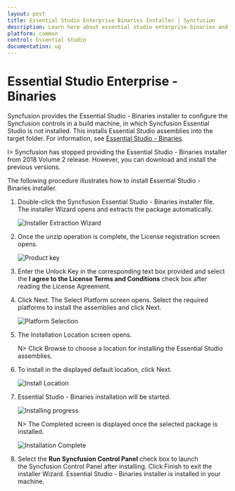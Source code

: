 ```yaml
---
layout: post
title: Essential Studio Enterprise Binaries Installer | Syncfusion
description: Learn here about essential studio enterprise binaries and more details for installation
platform: common
control: Essential Studio
documentation: ug
---
```


# Essential Studio Enterprise - Binaries


Syncfusion provides the Essential Studio - Binaries installer to configure the Syncfusion controls in a build machine, in which Syncfusion Essential Studio is not installed. This installs Essential Studio assemblies into the target folder. For information, see [Essential Studio - Binaries](http://www.syncfusion.com/support/kb/7653). 

I> Syncfusion has stopped providing the Essential Studio - Binaries installer from 2018 Volume 2 release. However, you can download and install the previous versions.

The following procedure illustrates how to install Essential Studio - Binaries installer.

1.  Double-click the Syncfusion Essential Studio - Binaries installer file. The installer Wizard opens and extracts the package automatically.

    ![Installer Extraction Wizard](Digitally-Signed-Binaries-images/Binaries-Install-Setup_img1.png)

2.  Once the unzip operation is complete, the License registration screen opens.

    ![Product key](Digitally-Signed-Binaries-images/Binaries-Install-Setup_img2.png)

3.  Enter the Unlock Key in the corresponding text box provided and select the **I agree to the License Terms and Conditions** check box after reading the License Agreement.

4.  Click Next. The Select Platform screen opens. Select the required platforms to install the assemblies and click Next.

    ![Platform Selection](Digitally-Signed-Binaries-images/Binaries-Install-Setup_img4.png)

5.  The Installation Location screen opens.
   
    N> Click Browse to choose a location for installing the Essential Studio assemblies.

6.  To install in the displayed default location, click Next.

    ![Install Location](Digitally-Signed-Binaries-images/Binaries-Install-Setup_img6.png)
   
7.  Essential Studio - Binaries installation will be started.

    ![Installing progress](Digitally-Signed-Binaries-images/Binaries-Install-Setup_img7.png)

    N> The Completed screen is displayed once the selected package is installed.
    
    ![Installation Complete](Digitally-Signed-Binaries-images/Binaries-Install-Setup_img9.png)

8. Select the **Run Syncfusion Control Panel** check box to launch the Syncfusion Control Panel after installing. Click Finish to exit the installer Wizard. Essential Studio - Binaries installer is installed in your machine.

